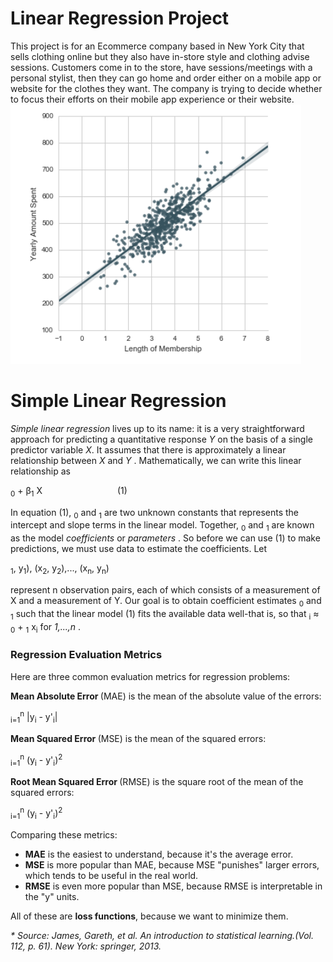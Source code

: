 <link rel="stylesheet" type="text/css" href="data.css" />
<h1> Linear Regression Project </h1>
This project is for an Ecommerce company based in New York City that sells clothing online but they also have in-store style and clothing advise sessions. Customers come in to the store, have sessions/meetings with a personal stylist, then they can go home and order either on a mobile app or website for the clothes they want.
The company is trying to decide whether to focus their efforts on their mobile app experience or their website.
<img src="Capture1.png"> </img>
<h1> Simple Linear Regression </h1>

<em> Simple linear regression </em> lives up to its name: it is a very straightforward approach for predicting a quantitative response<em> Y </em> on the basis of a single predictor variable <em> X</em>. It assumes that there is approximately a linear relationship between <em> X </em> and <em> Y </em>. Mathematically, we can write this linear relationship as 
<p><span class="tab">
<math>
		Y  ≈ &#946;<sub>0</sub> + &#946;<sub>1</sub> X  &emsp;&emsp;&emsp;&emsp;&emsp;&emsp;&emsp;&emsp;  (1)
</math>
</span>
</p>

In equation (1), <math>&#946;<sub>0</sub> </math> and <math>&#946;<sub>1</sub> </math> are two unknown constants that represents the intercept and slope terms in the linear model. Together, <math>&#946;<sub>0</sub> </math> and <math>&#946;<sub>1</sub> </math> are known as the model <em> coefficients </em> or <em> parameters </em>. So before we can use (1) to make predictions, we must use data to estimate the coefficients. Let

<p><span class="tab2">
<math>
	(x<sub>1</sub>, y<sub>1</sub>), (x<sub>2</sub>, y<sub>2</sub>),..., (x<sub>n</sub>, y<sub>n</sub>)
</math>
</span>
</p>

represent n observation pairs, each of which consists of a measurement of X and a measurement of Y. Our goal is to obtain coefficient estimates <math>&#946;'<sub>0</sub> </math>  and <math>&#946;'<sub>1</sub></math> such that the linear model (1) fits the available data well-that is, so that <math>y<sub>i</sub> ≈ <math>&#946;'<sub>0</sub> </math> +  <math>&#946;'<sub>1</sub> x<sub>i</sub></math> 	</math> for <em>1,...,n </em>.

<h3> Regression Evaluation Metrics</h3>    
Here are three common evaluation metrics for regression problems:
<p><strong>Mean Absolute Error </strong> (MAE) is the mean of the absolute value of the errors:</p>

<p><span class="tab2">
<math>
1/n &sum;<sub>i=1</sub><sup>n</sup>  |y<sub>i</sub> - y'<sub>i</sub>|
</math>
</span>
</p>

<p><strong>Mean Squared Error </strong> (MSE) is the mean of the squared errors:</p>

<p><span class="tab2">
<math>
1/n &sum;<sub>i=1</sub><sup>n</sup>  (y<sub>i</sub> - y'<sub>i</sub>)<sup>2</sup>
</math>
</span>
</p>

<p><strong>Root Mean Squared Error </strong> (RMSE) is the square root of the mean of the squared errors:</p>

<p><span class="tab2">
<math>
&#8730;1/n &sum;<sub>i=1</sub><sup>n</sup>  (y<sub>i</sub> - y'<sub>i</sub>)<sup>2</sup>
</math>
</span>
</p>

Comparing these metrics:
<ul>
<li><strong> MAE</strong> is the easiest to understand, because it's the average error.</li>
<li><strong>MSE</strong> is more popular than MAE, because MSE "punishes" larger errors, which tends to be useful in the real world.  </li>
<li><strong> RMSE</strong> is even more popular than MSE, because RMSE is interpretable in the "y" units.</li>
</ul>
All of these are <strong>loss functions</strong>, because we want to minimize them.

<em>* Source: James, Gareth, et al. An introduction to statistical learning.(Vol. 112, p. 61). New York: springer, 2013. </em>
